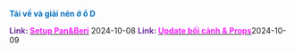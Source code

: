 
<span style="font-weight:bold; color:rgb(0, 112, 192)">Tải về và giải nén ở ổ D</span>

<span style="font-weight:bold; color:rgb(112, 48, 160)">Link: </span>[<span style="font-weight:bold; color:rgb(251, 31, 255)">Setup Pan&Beri</span>](https://drive.google.com/file/d/1jFSgB2Qi1bcXtLpPG_HjFWn4A3nd0k37/view?usp=drive_link) 2024-10-08
<span style="font-weight:bold; color:rgb(112, 48, 160)">Link: </span>[<span style="font-weight:bold; color:rgb(251, 31, 255)">Update bối cảnh & Props</span>](https://drive.google.com/file/d/1M2GXFEdH9q4qAh4PGurvwDP7sImPT3kK/view?usp=drive_link)2024-10-09

